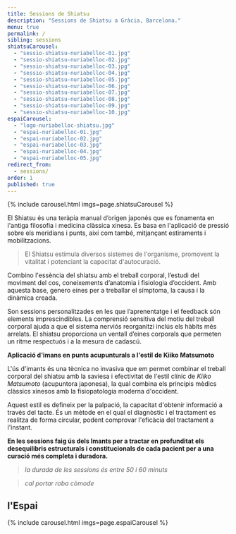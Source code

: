 ```yaml
---
title: Sessions de Shiatsu
description: "Sessions de Shiatsu a Gràcia, Barcelona."
menu: true
permalink: /
sibling: sessions
shiatsuCarousel: 
  - "sessio-shiatsu-nuriabelloc-01.jpg"
  - "sessio-shiatsu-nuriabelloc-02.jpg"
  - "sessio-shiatsu-nuriabelloc-03.jpg"
  - "sessio-shiatsu-nuriabelloc-04.jpg"
  - "sessio-shiatsu-nuriabelloc-05.jpg"
  - "sessio-shiatsu-nuriabelloc-06.jpg"
  - "sessio-shiatsu-nuriabelloc-07.jpg"
  - "sessio-shiatsu-nuriabelloc-08.jpg"
  - "sessio-shiatsu-nuriabelloc-09.jpg"
  - "sessio-shiatsu-nuriabelloc-10.jpg"
espaiCarousel: 
  - "logo-nuriabelloc-shiatsu.jpg"
  - "espai-nuriabelloc-01.jpg"
  - "espai-nuriabelloc-02.jpg"
  - "espai-nuriabelloc-03.jpg"
  - "espai-nuriabelloc-04.jpg"
  - "espai-nuriabelloc-05.jpg"
redirect_from: 
  - sessions/
order: 1
published: true
---
```



{% include carousel.html imgs=page.shiatsuCarousel %}

El Shiatsu és una teràpia manual d’origen japonés que es fonamenta en l'antiga filosofia i medicina clàssica xinesa. Es basa en l'aplicació de pressió sobre els meridians i punts, així com també, mitjançant estiraments i mobilitzacions.

> El Shiatsu estimula diversos sistemes de l'organisme, promovent la vitalitat i potenciant la capacitat d'autocuració.

Combino l'essència del shiatsu amb el treball corporal, l’estudi del moviment del cos, coneixements d’anatomia i fisiologia d’occident. Amb aquesta base, genero eines per a treballar el símptoma, la causa i la dinàmica creada.

Son sessions personalitzades en les que l’aprenentatge i el feedback són elements imprescindibles. La comprensió sensitiva del motiu del treball corporal ajuda a que el sistema nerviós reorganitzi inclús els hàbits més arrelats. El shiatsu proporciona un ventall d’eines corporals que permeten un ritme respectuós i a la mesura de cadascú.

**Aplicació d'imans en punts acupunturals a l'estil de Kiiko Matsumoto**

L'ús d'imants és una tècnica no invasiva que em permet combinar el treball corporal del shiatsu amb la saviesa i efectivitat de l'estil clínic de _Kiiko Matsumoto_ (acupuntora japonesa), la qual combina els principis mèdics clàssics xinesos amb la fisiopatologia moderna d'occident.

Aquest estil es defineix per la palpació, la capacitat d'obtenir informació a través del tacte. És un mètode en el qual el diagnòstic i el tractament es realitza de forma circular, podent comprovar l'eficàcia del tractament a l'instant.

**En les sessions faig ús dels Imants per a tractar en profunditat els desequilibris estructurals i constitucionals de cada pacient per a una curació més completa i duradora.**

> _la durada de les sessions és entre 50 i 60 minuts_

> _cal portar roba còmode_

## l'Espai

{% include carousel.html imgs=page.espaiCarousel %}
